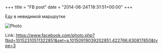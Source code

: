 +++
title = "FB post"
date = "2014-06-24T18:31:51+00:00"
+++

Еду в невидимой маршрутке

![Photo](https://scontent.xx.fbcdn.net/v/t1.0-0/q85/s130x130/10443488_10152310511322851_2410730793311832011_n.jpg?oh=2e52e451d4644970a1f645c4041b8532&oe=59703661)


Link: https://www.facebook.com/photo.php?fbid=10152310511322851&set=a.10150919039202851.422766.630817850&type=3
